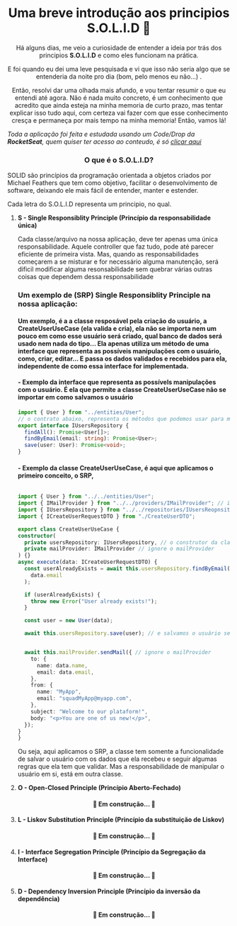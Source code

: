<h1 align="center">
  Uma breve introdução aos principios S.O.L.I.D 🧐  
</h1>
<p align="center"> Há alguns dias, me veio a curiosidade de entender a ideia por trás dos principios <b>S.O.L.I.D</b> e como eles funcionam na prática.</p>
<p align="center"> E foi quando eu dei uma leve pesquisada e vi que isso não seria algo que se entenderia da noite pro dia (bom, pelo menos eu não...) .</p>
<p align="center"> Então, resolvi dar uma olhada mais afundo, e vou tentar resumir o que eu entendi até agora. Não é nada muito concreto, é um conhecimento que acredito que ainda esteja na minha memoria de curto prazo, mas tentar explicar isso tudo aqui, com certeza vai fazer com que esse conhecimento cresça e permaneça por mais tempo na minha memoria! Então, vamos lá!</p>
<i>Toda a aplicação foi feita e estudada usando um Code/Drop da <b>RocketSeat</b>, quem quiser ter acesso ao conteudo, é só <a href="https://www.youtube.com/watch?v=vAV4Vy4jfkc" target="_blank"  >clicar aqui</a> </i>
<h3 align="center">
  O que é o S.O.L.I.D? 
</h3>

<p>SOLID são princípios da programação orientada a objetos criados por <e>Michael Feathers</e> que tem como objetivo, facilitar o desenvolvimento de software, deixando ele mais fácil de entender, manter e estender.</p>
<p>Cada letra do S.O.L.I.D representa um principio, no qual.</p>
<ol>
  <li><b> S - Single Responsiblity Principle (Princípio da responsabilidade única)</b></li>
  <p>Cada classe/arquivo na nossa aplicação, deve ter apenas uma única responsabilidade. Aquele controller que faz tudo, pode até parecer eficiente de primeira vista. Mas, quando as responsabilidades começarem a se misturar e for necessário alguma manutenção, será dificil modificar alguma resonsabilidade sem quebrar várias outras coisas que dependem dessa responsabilidade</p>
  <h3>Um exemplo de (SRP) Single Responsiblity Principle na nossa aplicação: </h3>
  <h4>Um exemplo, é a a classe resposável pela criação do usuário, a CreateUserUseCase (ela valida e cria), ela não se importa nem um pouco em como esse usuário será criado, qual banco de dados será usado nem nada do tipo... Ela apenas utiliza um método de uma interface que representa as possíveis manipulações com o usuário, como, criar, editar... E passa os dados validados e recebidos para ela, independente de como essa interface for implementada.</h4>
  
  <h4> - Exemplo da interface que representa as possívels manipulações com o usuário. É ela que permite a classe CreateUserUseCase não se importar em como salvamos o usuário</h4>
  
  ~~~typescript
import { User } from "../entities/User";
  // o contrato abaixo, representa os métodos que podemos usar para manipular o a entidade Usuário.
  export interface IUsersRepository {
    findAll(): Promise<User[]>;
    findByEmail(email: string): Promise<User>;
    save(user: User): Promise<void>;
  }

~~~
  
   <h4> - Exemplo da classe CreateUserUseCase, é aqui que aplicamos o primeiro conceito, o SRP, </h4>
  
  ~~~typescript
  
import { User } from "../../entities/User";
import { IMailProvider } from "../../providers/IMailProvider"; // ignore o mailProvider
import { IUsersRepository } from "../../repositories/IUsersReopnsitory"; // importamos a interface que representa as possíveis manipulações com o usuário no BD
import { ICreateUserRequestDTO } from "./CreateUserDTO";

export class CreateUserUseCase {
  constructor(
    private usersRepository: IUsersRepository, // o construtor da classe, recebe alguma implemenetação que siga a IUsersRepository, independente de como foi feita essa implementação, seja no MySql, seja no Postgress... 
    private mailProvider: IMailProvider // ignore o mailProvider
  ) {}
  async execute(data: ICreateUserRequestDTO) {
    const userAlreadyExists = await this.usersRepository.findByEmail( // verificamos se já existe um usuário com o email recebido aqui (esse email veio da controller)
      data.email
    );

    if (userAlreadyExists) {
      throw new Error("User already exists!");
    }

    const user = new User(data);

    await this.usersRepository.save(user); // e salvamos o usuário se estiver tudo OK.


    await this.mailProvider.sendMail({ // ignore o mailProvider
      to: {
        name: data.name,
        email: data.email,
      },
      from: {
        name: "MyApp",
        email: "squadMyApp@myapp.com",
      },
      subject: "Welcome to our plataform!",
      body: "<p>You are one of us new!</p>",
    });
  }
}

~~~
  
  <p>Ou seja, aqui aplicamos o SRP, a classe tem somente a funcionalidade de salvar o usuário com os dados que ela recebeu e seguir algumas regras que ela tem que validar. Mas a responsabilidade de manipular o usuário em si, está em outra classe. </p>

  <li><b> O - Open-Closed Principle (Princípio Aberto-Fechado)</b></li>
  
  <h4 align="center"> 
	🚧  Em construção...  🚧
</h4>
  
  <li><b> L - Liskov Substitution Principle (Princípio da substituição de Liskov)</b></li>
  
   <h4 align="center"> 
	🚧  Em construção...  🚧
</h4>
  
  <li><b> I - Interface Segregation Principle (Princípio da Segregação da Interface)</b></li>
  
   <h4 align="center"> 
	🚧  Em construção...  🚧
</h4>
  
  <li><b> D - Dependency Inversion Principle (Princípio da inversão da dependência)</b></li>
  
   <h4 align="center"> 
	🚧  Em construção...  🚧
</h4>
  

</ol>
